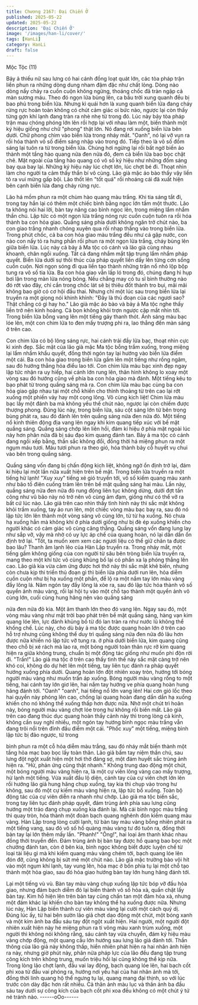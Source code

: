 ```yaml
---
title: Chương 2167: Đại Chiến Ở
published: 2025-05-22
updated: 2025-05-22
description: 'Đại Chiến Ở'
image: '/images/han-li/cover/'
tags: [HanLi]
category: HanLi
draft: false
---
```


Mộc Tộc (11)

Bảy ả thiếu nữ sau lưng có hai cánh đồng loạt quát lớn, các tòa
pháp trận liền phun ra những dòng dung nham đậm đặc như chất
lỏng.
Dòng nào dòng nấy chảy ra cuồn cuộn không ngừng, thoáng chốc
đã tràn ngập cả màn sương máu. Theo đó ngọn lửa bùng lên, ca
bầu trời xung quanh đều bị bao phủ trong biển lửa.
Nhưng kì quái hơn là xung quanh biển lửa đang cháy rừng rực
hoàn toàn không có chút cảm giác oi bức nào, ngược lại còn thấy
từng gợn khí lạnh đang tràn ra nhè nhẹ từ trong đó.
Lúc này bảy tòa pháp trận mau chóng phóng lớn lên rồi hợp lại
với nhau làm một, biến thành một ký hiệu giống như chữ "phong"
thật lớn. Nó đang rơi xuống biển lửa bên dưới.
Chữ phong chìm vào biển lửa trong nháy mắt. "Oanh", nó lại vỡ
vụn ra rồi hóa thành vô số điểm sáng nhập vào trong đó.
Tiếp theo là vô số đốm sáng lại tuôn ra từ trong biển lửa. Chúng
hơi ngừng lại rồi bất ngờ biến ảo thành một tầng hào quang nửa
đen nửa đỏ, đem cả biển lửa bao bọc chặt chẽ.
Mặt ngoài của tầng hào quang có vô số ký hiệu như những đốm
sáng bay qua bay lại. Những ký hiệu này lúc chợt lớn, lúc chợt bé
đi. Thoạt nhìn làm cho người ta cảm thấy thần bí vô cùng.
Lão già mặc áo bào thấy vậy liền tỏ ra vui mừng gấp bội. Lão thốt
lên "tốt quá" rồi nhoáng cái đã xuất hiện bên cạnh biển lửa đang
cháy rừng rực.

Lão há mồm phun ra một chùm hào quang màu trắng. Khi tia
sáng tắt đi, trong tay hắn lại có thêm một chiếc bình bằng ngọc
lớn tầm một thước.
Lão ta không nói hai lời, bàn tay nâng cao bình ngọc lên, trong
miệng lẩm nhẩm thần chú.
Lập tức có một ngọn lửa trắng nóng rực cuồn cuộn tuôn ra rồi hóa
thành ba con hỏa giao. Quầng sáng phía dưới không ngăn trở
chút nào, ba con giao trắng nhanh chóng xuyên qua rồi nhạp
thẳng vào trong biển lửa.
Trong phút chốc, cả ba con hỏa giao màu trắng đều như cá gặp
nước, con nào con nấy tỏ ra hưng phấn rồi phun ra một ngọn lửa
trắng, cháy bùng lên giữa biển lửa.
Lúc này cả bảy ả Ma tộc có cánh và lão già cùng nhau khoanh,
chân ngồi xuống. Tất cả đang nhắm mắt tập trung lẩm nhẩm pháp
quyết.
Biển lửa dưới sự thôi thúc của pháp quyết liền dấy lên từng cơn
sống cuồn cuộn. Nơi ngọn sóng đi qua liền tạo thành những trận
nổ nhỏ lộp bộp tung ra vô số tia lửa. Ba con hỏa giao vẫn lấp ló
trong đó, chúng đang hì hụp bơi lặn trong màn lửa nóng bỏng.
Nếu chẳng may có tu sĩ bình thường nào đó rớt vào đây, chỉ cần
trong chốc lát sẽ bị thiêu đốt thành tro bụi, mãi mãi không bao giờ
có cơ hội đầu thai.
Nhưng chỉ một lúc sau trong biển lửa lại truyền ra một giọng nói
khinh khỉnh:
"Đây là thủ đoạn của các ngươi sao? Thật chẳng có gì hay ho."
Lão già mặc áo bào và bảy ả Ma tộc nghe thấy liền trở nên kinh
hoảng. Cả bọn không khỏi trợn ngược cặp mắt nhìn tới.
Trong biển lữa bỗng vang lên một tiếng gáy thanh thót. Ánh sáng
màu bạc lóe lên, một con chim lửa to đen mấy trượng phi ra, lao
thẳng đến màn sáng ở trên cao.

Con chim lửa có bộ lông sáng rực, hai cánh trải đầy lửa bạc, thoạt
nhìn cực kì xinh đẹp.
Sắc mặt của lão già mặc Ma tộc bỗng trầm xuống, trong miệng lại
lẩm nhẩm khẩu quyết, đồng thời ngón tay lại hướng vào biển lửa
điểm một cái.
Ba con hỏa giao trong biền lửa gầm lên một tiếng như rồng ngâm,
sau đó hướng thẳng hỏa điểu lao tới.
Con chim lửa màu bạc xinh đẹp ngay lập tức nhận ra uy hiếp, hai
cánh lớn rung lên, thân hình không lo xoay một vòng sau đó
hướng cũng về phía ba con hỏa giao mà đánh.
Một tiếng kêu to bạo phát từ trong quầng sáng mà ra.
Con chim lửa màu bạc cùng ba con hỏa giao gặp nhau tại một
chỗ khiến cho thỉnh thoảng từ trên cao lại rớt xuống một phiến
vảy hay một cọng lông.
Vô cùng kịch liệt!
Chim lửa màu bạc lấy một đánh ba mà không yếu thế chút nào,
ngược lại còn chiếm được thượng phong.
Đúng lúc này, trong biển lửa, sáu cột sáng lớn từ bên trong bùng
phát ra, sau đó đánh lên trên quầng sáng nửa đen nửa đỏ.
Một tiếng nổ kinh thiên động địa vang lên ngay khi kim quang tiếp
xúc với bề mặt quầng sáng.
Quầng sáng chớp lên liên hồi, đám kí hiệu ở phía mặt ngoài lúc
này hơn phân nửa đã bị sáu đạo kim quang đánh tan.
Bảy ả ma tộc có cánh đang ngồi xếp bằng, thần sắc không đổi,
đồng thời há miệng phun ra một ngụm máu tươi.
Máu tươi phun ra theo gió, hóa thành bảy cỗ huyết vụ chui vào
bên trong quầng sáng.

Quầng sáng vốn đang bị chấn động kịch liệt, không ngờ ổn định
trở lại, đám kí hiệu lại một lần nữa xuất hiện trên bề mặt.
Trong biển lửa truyền ra một tiếng hừ lạnh!
"Xuy xuy" tiếng xé gió truyền tới, vô số kiếm quang màu xanh như
bão tố điên cuồng trảm lên trên bề mặt quầng sáng hai màu.
Lần này, quầng sáng nửa đen nửa đỏ rung động liên tục không
dừng, dưới đợt tấn công như vũ bão này nó trở nên vô cùng ảm
đạm, giống như có thể vỡ ra bất cứ lúc nào.
Lão giả trên cao nhìn thấy tình hình này thì sắc mặt không khỏi
trầm xuống, tay áo run lên, một chiếc vòng màu bạc bay ra, sau
đó nó lập tức lớn lên thành một vòng sáng vô cùng lớn, từ từ hạ
xuống.
Nó chưa hạ xuống hẳn mà không khí ở phía dưới giống như bị đè
ép xuống khiến cho người khác có cảm giác vô cùng căng thẳng.
Quầng sáng vốn đang lung lay như sắp vỡ, vậy mà nhờ có uy lực
áp chế của quang hoàn, nó lại dần dần ổn định trở lại.
"Tốt, ta muốn xem xem các ngươi liệu có thể giữ chân ta được
bao lâu?
Thanh âm lạnh lẽo của Hàn Lập truyền ra. Trong nháy mắt, một
tiếng gầm không giống của con người từ sâu bên tròng biển lửa
truyền ra, mang theo một khí tức vô cùng khủng bố lại có phần xa
lạ phóng thẳng lên cao.
Lão giả kia vừa cảm ứng được hơi thở này thì sắc mặt khẽ biến,
nhưng còn chưa kịp thi triển thủ đoạn gì thì biển lửa phía dưới run
lên, hỏa diễm cuồn cuộn như bị hạ xuống một phần, để lộ ra một
nắm tay lớn màu vàng đầy lông lá.
Năm ngón tay đầy lông lá xòe ra, sau đó lập tức hóa thành vô số
quyển ảnh màu vàng, rồi lại hội tụ vào một chỗ tạo thành một
quyền ảnh vô cùng lớn, cuối cùng hung hăng nện vào quầng sáng

nửa đen nửa đỏ kia. Một âm thanh lớn theo đó vang lên.
Ngay sau đó, một vòng màu vàng như mặt trời bạo phát trên bề
mặt quầng sáng, hàng vạn kim quang lóe lên, lực đánh khủng bố
từ đó lan tràn ra như nước lũ không thể khống chế.
Lúc này, cho dù bảy ả ma tộc được quang hoàn lớn ở trên cao hỗ
trợ nhưng cũng không thể duy trì quầng sáng nửa đen nửa đỏ lâu
hơn được nữa khiến nó lập tức vỡ tung ra.
ở phía dưới biển lửa, kim quang cũng theo chỗ bị xé rách mà lao
ra, một bóng người toàn thân rực rỡ kim quang hiện ra giữa không
trung, chuẩn bị một động tác giống như muốn phi độn rời đi.
"Trấn!"
Lão giả ma tộc ở trên cao thấy tình thế này sắc mặt càng trở nên
khó coi, không do dự hét lên một tiếng, tay liên tục đánh ra pháp
quyết hướng xuống phía dưới.
Quang hoàn lớn đột nhiên xoay tròn, hướng tới bóng người màu
vàng như muốn trấn áp xuống.
Bóng người màu vàng rống to một tiếng, hai cánh tay lớn giơ lên,
hai nắm tay hướng ve phía quang hoàn hung hăng đánh tới.
"Oanh" "oanh", hai tiếng nổ lớn vang lên!
Hai cơn gió lốc theo hai quyền này phóng lên cao, chống lại
quang hoàn đang dần dần hạ xuống khiến cho nó không thể
xuống thấp hơn được nữa.
Nhờ một chút trì hoãn này, bóng người màu vàng chợt lóe trong
hư không rồi biến mất.
Lão giả trên cao đang thúc dục quang hoàn thấy cảnh này thì
trong lòng cả kinh, không cần suy nghĩ nhiều, một ngón tay hướng
bình ngọc màu trắng vẫn đang trôi nổi trên đỉnh đầu điểm một cái.
"Phốc xuy" một tiếng, miệng bình lập tức bị đảo ngược, từ trong

bình phun ra một cỗ hỏa diễm màu trắng, sau đó nháy mắt biến
thành một tầng hỏa mạc bao bọc lấy toàn thân.
Lão giả bấm tay niệm thần chú, sau lưng đột ngột xuất hiện một
hơi thở đáng sợ, một đám huyết sắc trùng ảnh hiện ra.
"Hừ, phản ứng cũng thật nhanh."
Không trung dao động một chút, một bóng người màu vàng hiện
ra, là một cự viên lông vàng cao mấy trượng, hừ lạnh một tiếng.
Vừa xuất đầu lộ diện, cánh tay của cự viên chợt lớn lên rồi hướng
lão giả hung hăng chụp xuống, tay kia thì chụp vào trong hư
không, sau đó một cự kiếm màu vàng hiện ra, lập tức bổ xuống.
Toàn bộ động tác của cự viên diễn ra nhanh như chớp.
Lão giả ma tộc biến sắc, trong tay liên tục đánh pháp quyết, đám
trùng ảnh phía sau lưng cũng hướng một trảo đang chụp xuống
kia đánh lại.
Mà cái bình ngọc màu trắng thì quay tròn, hóa thành một đoàn
bạch quang nghênh đón kiếm quang màu vàng.
Hàn Lập trong lòng cười lạnh, từ bàn tay màu vàng bỗng nhiên
phát ra một tiếng vang, sau đó vô số hồ quàng màu vàng tư đó
tuôn ra, đồng thời bàn tay lại lớn thêm mấy lần.
"Phanh!" "Ông!", hai loại âm thanh khác nhau đồng thời truyền
đến.
Đám trùng ảnh bị bàn tay được hồ quang bao bọc một chưởng
đánh tan, còn ở bên kia, bình ngọc không biết được luyện chế từ
loại tài liệu gì mà khi kiếm quang màu vàng chém tới, bạch quang
lóe lên đón đỡ, cũng không bị sứt mẻ một chút nào.
Lão giả mặc trường bào vội hít vào một ngụm khí lạnh, tay vung
lên, hỏa mạc ở bốn phía tụ lại một chỗ tạo thành một hỏa giao,
sau đó hỏa giao hướng bàn tay lớn hung hăng đánh tới.

Lại một tiếng vù vù.
Bàn tay màu vàng chụp xuống lập tức bóp vỡ đầu hỏa giao,
nhưng đám bạch diễm đó lại biến thành vô số hỏa xà, quấn chặt
lấy bàn tay.
Kim hồ hiện lên trên bàn tay cũng chấn tan một đám hỏa xà,
nhưng một đám khác lại khiến cho bàn tay không thể hạ xuống
được nữa.
Nhưng lúc này, Hàn Lập biến thành cự viên màu vàng lại cười
một cách quỷ dị.
Đúng lúc ấy, từ hai bên sườn lão giả chợt dao động một chút, một
bóng xanh và một kim ảnh ba đầu sáu tay đột ngột xuất hiện.
Hai người, một người đột nhiên xuất hiện này hé miệng phun ra ti
võng màu xanh trùm xuống, một người thì không nói không rằng,
sáu cánh tay vừa chuyển, đám ký hiệu màu vàng chớp động, một
quang cầu lớn hướng sau lưng lão giả đánh tới.
Thần thông của lão giả này không thấp, hiển nhiên phát hiện ra
hai nhân ảnh hiện ra này, nhưng giờ phút này, phân nửa pháp lực
của lão đều đang tập trung công kích trên không trung, muốn triệu
hồi lại cũng không thể kịp nữa. Trong lòng lão chợt lạnh, đầu vai
lay động, bạch quang lóe lên, hai bạch cốt phi xoa từ đầu vai
phóng ra, hướng nơi yếu hại của hai nhân ảnh mà tới, đồng thời
linh quang hộ thể ngưng tụ lại, quang mang đại thịnh, so với lúc
trước còn dày đặc hơn rất nhiều.
Cả thân ảnh màu lục và thân ảnh ba đầu sáu tay dưới sự công
kích của bạch cốt phi xoa đều không có một chút ý tứ né tránh
nào.
------oOo------
